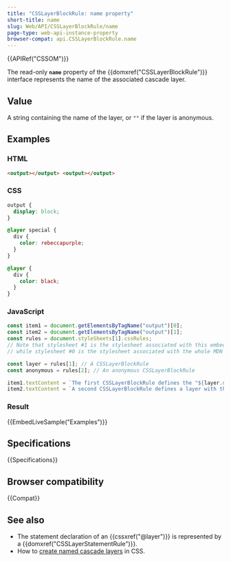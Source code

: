```yaml
---
title: "CSSLayerBlockRule: name property"
short-title: name
slug: Web/API/CSSLayerBlockRule/name
page-type: web-api-instance-property
browser-compat: api.CSSLayerBlockRule.name
---
```


{{APIRef("CSSOM")}}

The read-only **`name`** property of the {{domxref("CSSLayerBlockRule")}} interface represents the name of the associated cascade layer.

## Value

A string containing the name of the layer, or `""` if the layer is anonymous.

## Examples

### HTML

```html
<output></output> <output></output>
```

### CSS

```css
output {
  display: block;
}

@layer special {
  div {
    color: rebeccapurple;
  }
}

@layer {
  div {
    color: black;
  }
}
```

### JavaScript

```js
const item1 = document.getElementsByTagName("output")[0];
const item2 = document.getElementsByTagName("output")[1];
const rules = document.styleSheets[1].cssRules;
// Note that stylesheet #1 is the stylesheet associated with this embedded example,
// while stylesheet #0 is the stylesheet associated with the whole MDN page

const layer = rules[1]; // A CSSLayerBlockRule
const anonymous = rules[2]; // An anonymous CSSLayerBlockRule

item1.textContent = `The first CSSLayerBlockRule defines the "${layer.name}" layer.`;
item2.textContent = `A second CSSLayerBlockRule defines a layer with the following name: "${anonymous.name}".`;
```

### Result

{{EmbedLiveSample("Examples")}}

## Specifications

{{Specifications}}

## Browser compatibility

{{Compat}}

## See also

- The statement declaration of an {{cssxref("@layer")}} is represented by a {{domxref("CSSLayerStatementRule")}}.
- How to [create named cascade layers](/en-US/docs/Learn/CSS/Building_blocks/Cascade_layers#creating_cascade_layers) in CSS.
